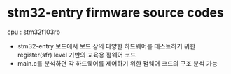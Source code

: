 # stm32-entry firmware source codes
cpu : stm32f103rb

- stm32-entry 보드에서 보드 상의 다양한 하드웨어를 테스트하기 위한 register(sfr) level 기반의 교육용 펌웨어 코드
- main.c를 분석하면 각 하드웨어를 제어하기 위한 펌웨어 코드의 구조 분석 가능
